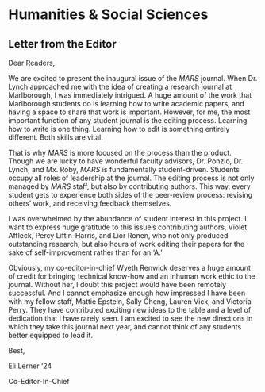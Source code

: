 # Humanities & Social Sciences

## Letter from the Editor

Dear Readers,

We are excited to present the inaugural issue of the *MARS* journal. When Dr. Lynch approached me with the idea of creating a research journal at Marlborough, I was immediately intrigued. A huge amount of the work that Marlborough students do is learning how to write academic papers, and having a space to share that work is important. However, for me, the most important function of any student journal is the editing process. Learning how to write is one thing. Learning how to edit is something entirely different. Both skills are vital.

That is why *MARS* is more focused on the process than the product. Though we are lucky to have wonderful faculty advisors, Dr. Ponzio, Dr. Lynch, and Mx. Roby, *MARS* is fundamentally student-driven. Students occupy all roles of leadership at the journal. The editing process is not only managed by *MARS* staff, but also by contributing authors. This way, every student gets to experience both sides of the peer-review process: revising others’ work, and receiving feedback themselves.

I was overwhelmed by the abundance of student interest in this project. I want to express huge gratitude to this issue’s contributing authors, Violet Affleck, Percy Liftin-Harris, and Lior Ronen, who not only produced outstanding research, but also hours of work editing their papers for the sake of self-improvement rather than for an ‘A.’

Obviously, my co-editor-in-chief Wyeth Renwick deserves a huge amount of credit for bringing technical know-how and an inhuman work ethic to the journal. Without her, I doubt this project would have been remotely successful. And I cannot emphasize enough how impressed I have been with my fellow staff, Mattie Epstein, Sally Cheng, Lauren Vick, and Victoria Perry. They have contributed exciting new ideas to the table and a level of dedication that I have rarely seen. I am excited to see the new directions in which they take this journal next year, and cannot think of any students better equipped to lead it. 

Best,

Eli Lerner ‘24

Co-Editor-In-Chief